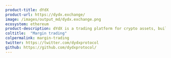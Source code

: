 ```yaml
---
product-title: dYdX
product-url: https://dydx.exchange/
image: /images/output_md/dydx.exchange.png
ecosystem: ethereum
product-description: dYdX is a trading platform for crypto assets, built with open-source protocols, enabling decentralized margin trading.
coltitle:  "Margin trading"
colpermalink: margin-trading
twitter: https://twitter.com/dydxprotocol
github: https://github.com/dydxprotocol/
---
```

